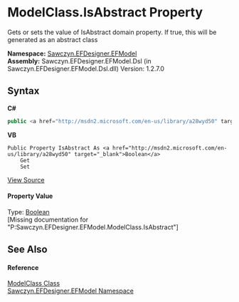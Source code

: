 # ModelClass.IsAbstract Property 
 

Gets or sets the value of IsAbstract domain property. If true, this will be generated as an abstract class

**Namespace:**&nbsp;<a href="N_Sawczyn_EFDesigner_EFModel">Sawczyn.EFDesigner.EFModel</a><br />**Assembly:**&nbsp;Sawczyn.EFDesigner.EFModel.Dsl (in Sawczyn.EFDesigner.EFModel.Dsl.dll) Version: 1.2.7.0

## Syntax

**C#**<br />
``` C#
public <a href="http://msdn2.microsoft.com/en-us/library/a28wyd50" target="_blank">bool</a> IsAbstract { get; set; }
```

**VB**<br />
``` VB
Public Property IsAbstract As <a href="http://msdn2.microsoft.com/en-us/library/a28wyd50" target="_blank">Boolean</a>
	Get
	Set
```

<a href="https://github.com/msawczyn/EFDesigner/tree/master/src/Dsl/GeneratedCode/DomainClasses.cs#L3257" title="View the source code">View Source</a><br />

#### Property Value
Type: <a href="http://msdn2.microsoft.com/en-us/library/a28wyd50" target="_blank">Boolean</a><br />\[Missing <value> documentation for "P:Sawczyn.EFDesigner.EFModel.ModelClass.IsAbstract"\]

## See Also


#### Reference
<a href="T_Sawczyn_EFDesigner_EFModel_ModelClass">ModelClass Class</a><br /><a href="N_Sawczyn_EFDesigner_EFModel">Sawczyn.EFDesigner.EFModel Namespace</a><br />